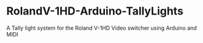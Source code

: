 # RolandV-1HD-Arduino-TallyLights
A Tally light system for the Roland V-1HD Video switcher using Arduino and MIDI
